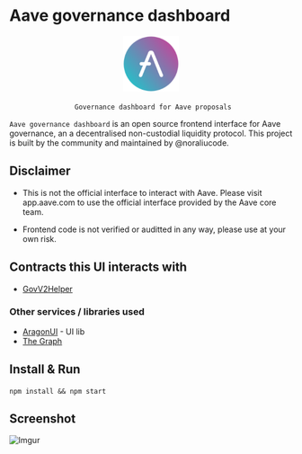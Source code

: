 # Aave governance dashboard

<p align="center">
<img src="./public/favicon.ico" height=100>

<p align="center"><code> Governance dashboard for Aave proposals</code></p>

`Aave governance dashboard` is an open source frontend interface for Aave governance, an a decentralised non-custodial liquidity protocol. This project is built by the community and maintained by @noraliucode.

## Disclaimer

- This is not the official interface to interact with Aave. Please visit app.aave.com to use the official interface provided by the Aave core team.

- Frontend code is not verified or auditted in any way, please use at your own risk.

## Contracts this UI interacts with

- [GovV2Helper](https://docs.aave.com/developers/protocol-governance/governance)

### Other services / libraries used

- [AragonUI](https://github.com/aragon/aragon-ui) - UI lib
- [The Graph](https://thegraph.com/)

## Install & Run

```shell
npm install && npm start
```

## Screenshot

![Imgur](https://i.imgur.com/WbXbqmG.png)
